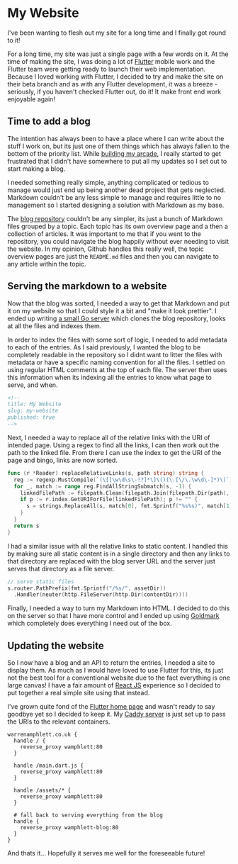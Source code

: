 <!--
title: This site
description: How I added a blog to my existing site
slug: my-site
published: 2022-07-16
-->
# My Website
I've been wanting to flesh out my site for a long time and I finally got round to it!

For a long time, my site was just a single page with a few words on it. At the time of making the site, I was doing a lot of [Flutter](https://flutter.dev/multi-platform/web) mobile work and the Flutter team were getting ready to launch their web implementation. Because I loved working with Flutter, I decided to try and make the site on their beta branch and as with any Flutter development, it was a breeze - seriously, if you haven't checked Flutter out, do it! It make front end work enjoyable again!

## Time to add a blog

The intention has always been to have a place where I can write about the stuff I work on, but its just one of them things which has always fallen to the bottom of the priority list. While [building my arcade](../ultracade/README.md), I really started to get frustrated that I didn't have somewhere to put all my updates so I set out to start making a blog.

I needed something really simple, anything complicated or tedious to manage would just end up being another dead project that gets neglected. Markdown couldn't be any less simple to manage and requires little to no management so I started designing a solution with Markdown as my base. 

The [blog repository](https://github.com/wamphlett/blog) couldn't be any simpler, its just a bunch of Markdown files grouped by a topic. Each topic has its own overview page and a then a collection of articles. It was important to me that if you went to the repository, you could navigate the blog happily without ever needing to visit the website. In my opinion, Github handles this really well, the topic overview pages are just the `README.md` files and then you can navigate to any article within the topic.

## Serving the markdown to a website
Now that the blog was sorted, I needed a way to get that Markdown and put it on my website so that I could style it a bit and "make it look prettier". I ended up writing [a small Go server](https://github.com/wamphlett/blog-server) which clones the blog repository, looks at all the files and indexes them. 

In order to index the files with some sort of logic, I needed to add metadata to each of the entries. As I said previously, I wanted the blog to be completely readable in the repository so I didnt want to litter the files with metadata or have a specific naming convention for all the files. I settled on using regular HTML comments at the top of each file. The server then uses this information when its indexing all the entries to know what page to serve, and when.

```html
<!--
title: My Website
slug: my-website
published: true
-->
```

Next, I needed a way to replace all of the relative links with the URI of intended page. Using a regex to find all the links, I can then work out the path to the linked file. From there I can use the index to get the URI of the page and bingo, links are now sorted.

```go
func (r *Reader) replaceRelativeLinks(s, path string) string {
  reg := regexp.MustCompile(`(\[[\w\d\s\-!?]*\]\()(\.[\/\.\w\d\-]*)\)`)
  for _, match := range reg.FindAllStringSubmatch(s, -1) {
    linkedFilePath := filepath.Clean(filepath.Join(filepath.Dir(path), match[2]))
    if p := r.index.GetURIForFile(linkedFilePath); p != "" {
      s = strings.ReplaceAll(s, match[0], fmt.Sprintf("%s%s)", match[1], p))
    }
  }
  return s
}
```

I had a similar issue with all the relative links to static content. I handled this by making sure all static content is in a single directory and then any links to that directory are replaced with the blog server URL and the server just serves that directory as a file server.

```go
// serve static files
s.router.PathPrefix(fmt.Sprintf("/%s/", assetDir))
  .Handler(neuter(http.FileServer(http.Dir(contentDir))))
```

Finally, I needed a way to turn my Markdown into HTML. I decided to do this on the server so that I have more control and I ended up using [Goldmark](https://github.com/yuin/goldmark) which completely does everything I need out of the box.

## Updating the website
So I now have a blog and an API to return the entries, I needed a site to display them. As much as I would have loved to use Flutter for this, its just not the best tool for a conventional website due to the fact everything is one large canvas! I have a fair amount of [React JS](https://reactjs.org/) experience so I decided to put together a real simple site using that instead.

I've grown quite fond of the [Flutter home page](https://warrenamphlett.co.uk/) and wasn't ready to say goodbye yet so I decided to keep it. My [Caddy server](https://caddyserver.com/v2) is just set up to pass the URIs to the relevant containers.

```nginx
warrenamphlett.co.uk {
  handle / {
    reverse_proxy wamphlett:80
  }

  handle /main.dart.js {
    reverse_proxy wamphlett:80
  }

  handle /assets/* {
    reverse_proxy wamphlett:80
  }

  # fall back to serving everything from the blog
  handle {
    reverse_proxy wamphlett-blog:80
  }
}
```

And thats it... Hopefully it serves me well for the foreseeable future!
